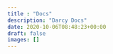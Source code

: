 ```yaml
---
title : "Docs"
description: "Darcy Docs"
date: 2020-10-06T08:48:23+00:00
draft: false
images: []
---
```

